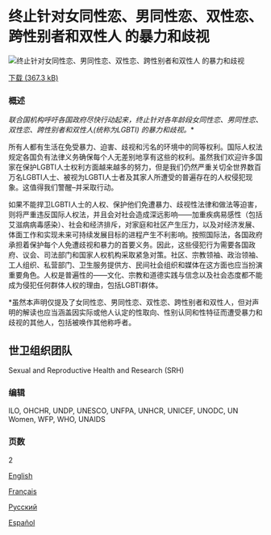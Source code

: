 # 终止针对女同性恋、男同性恋、双性恋、跨性别者和双性人 的暴力和歧视

![终止针对女同性恋、男同性恋、双性恋、跨性别者和双性人 的暴力和歧视](/images/default-source/departments/reproductive-health/thumbnails/lgbti-statement-thumbnail-zh.tmb-479v.png?Culture=zh&sfvrsn=e7b9239_9)

[下载 (367.3 kB)](https://cdn.who.int/media/docs/default-source/reproductive-health/joint-lgbti-statement-zh.pdf?sfvrsn=d7411ba4_33&download=true)

### 概述

**联合国机构呼吁各国政府尽快行动起来，终止针对各年龄段女同性恋、男同性恋、双性恋、跨性别者和双性人(统称为LGBTI)* 的暴力和歧视。**

所有人都有生活在免受暴力、迫害、歧视和污名的环境中的同等权利。国际人权法规定各国负有法律义务确保每个人无差别地享有这些的权利。虽然我们欢迎许多国家在保护LGBTI人士权利方面越来越多的努力，但是我们仍然严重关切全世界数百万名LGBTI人士、被视为LGBTI人士者及其家人所遭受的普遍存在的人权侵犯现象。这值得我们警醒–并采取行动。

如果不能捍卫LGBTI人士的人权、保护他们免遭暴力、歧视性法律和做法等迫害，则将严重违反国际人权法，并且会对社会造成深远影响——加重疾病易感性（包括艾滋病病毒感染）、社会和经济排斥，对家庭和社区产生压力，以及对经济发展、体面工作和实现未来可持续发展目标的进程产生不利影响。按照国际法，各国政府承担着保护每个人免遭歧视和暴力的首要义务。因此，这些侵犯行为需要各国政府、议会、司法部门和国家人权机构采取紧急对策。社区、宗教领袖、政治领袖、工人组织、私营部门、卫生服务提供方、民间社会组织和媒体在这方面也应当扮演重要角色。人权是普遍性的——文化、宗教和道德实践与信念以及社会态度都不能成为侵犯任何群体人权的理由，包括LGBTI群体。

*虽然本声明仅提及了女同性恋、男同性恋、双性恋、跨性别者和双性人，但对声明的解读也应当涵盖因实际或他人认定的性取向、性别认同和性特征而遭受暴力和歧视的其他人，包括被唤作其他称呼者。

## 世卫组织团队

Sexual and Reproductive Health and Research (SRH)

### 编辑

ILO, OHCHR, UNDP, UNESCO, UNFPA, UNHCR, UNICEF, UNODC, UN Women, WFP, WHO, UNAIDS

### 页数

2

[English](https://www.who.int/publications/m/item/Joint_LGBTI_Statement)

[Français](https://www.who.int/fr/publications/m/item/Joint_LGBTI_Statement)

[Русский](https://www.who.int/ru/publications/m/item/Joint_LGBTI_Statement)

[Español](https://www.who.int/es/publications/m/item/Joint_LGBTI_Statement)
<!-- tcd_original_link https://www.who.int/zh/publications/m/item/Joint_LGBTI_Statement -->
